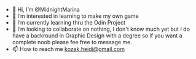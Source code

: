 - 👋 Hi, I’m @MidnightMarina
- 👀 I’m interested in learning to make my own game
- 🌱 I’m currently learning thru the Odin Project
- 💞️ I’m looking to collaborate on nothing, I don't know much yet but I do have a backround in Graphic Design with a degree so if you want a complete noob please fee free to message me.
- 📫 How to reach me kozak.heidi@gmail.com

<!---
MidnightMarina/MidnightMarina is a ✨ special ✨ repository because its `README.md` (this file) appears on your GitHub profile.
You can click the Preview link to take a look at your changes.
--->
